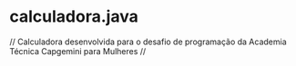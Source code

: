 # calculadora.java
// Calculadora desenvolvida para o desafio de programação da Academia Técnica Capgemini para Mulheres //
